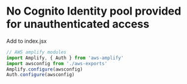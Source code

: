 # No Cognito Identity pool provided for unauthenticated access

Add to index.jsx
```jsx
// AWS amplify modules
import Amplify, { Auth } from 'aws-amplify'
import awsconfig from './aws-exports'
Amplify.configure(awsconfig)
Auth.configure(awsconfig)
```
